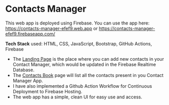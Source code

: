 # Contacts Manager

This web app is deployed using Firebase. You can use the app here: https://contacts-manager-efef9.web.app or https://contacts-manager-efef9.firebaseapp.com/

**Tech Stack** used: HTML, CSS, JavaScript, Bootstrap, GitHub Actions, Firebase

* The [Landing Page](https://contacts-manager-efef9.web.app/) is the place where you can add new contacts in your Contact Manager, which would be updated in the Firebase Realtime Database. 
* The [Contacts Book](https://contacts-manager-efef9.web.app/table.html) page will list all the contacts present in you Contact Manager App.
* I have also implemented a Github Action Workflow for Continuous Deployment to Firebase Hosting.
* The web app has a simple, clean UI for easy use and access.
